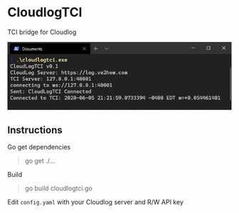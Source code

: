 # CloudlogTCI
TCI bridge for Cloudlog

![Terminal](/screenshots/term.png)

## Instructions

Go get dependencies

> go get ./...

Build

> go build cloudlogtci.go

Edit `config.yaml` with your Cloudlog server and R/W API key
